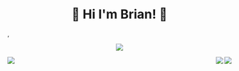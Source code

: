 <h1 align = "center" >🌈 Hi I'm Brian! 👋</h1>,

<p align="center"><image src="https://github-profile-trophy.vercel.app/?username=oneWalker&rank=-C"></p>

<img align="right" src="https://github-readme-stats.vercel.app/api?username=onewalker&count_private=true&show_icons=true&theme=flag-india" />

<!--
**oneWalker/onewalker** is a ✨ _special_ ✨ repository because its `README.md` (this file) appears on your GitHub profile.

Here are some ideas to get you started:

- 🔭 I’m currently working on ...
- 🌱 I’m currently learning ...
- 👯 I’m looking to collaborate on ...
- 🤔 I’m looking for help with ...
- 💬 Ask me about ...
- 📫 How to reach me: ...
- 😄 Pronouns: ...
- ⚡ Fun fact: ...
[![onewalker's github stats](https://github-readme-stats.vercel.app/api?username=onewalker)](https://github.com/onewalker)
- 👨‍💻A Digital Nomad and Software Engineer,Backend.
- 🔭 Rich practice in Node.js(javascript,typescript), like the framework of [egg.js](https://eggjs.org/en/tutorials/index.html),[express.js](https://expressjs.com/),[mongoose.js](https://mongoosejs.com/)and [sequelize.js](https://sequelize.org/);
- Have experience in Java,golang for Backend Service and Python for data processing.
- 🔗 Articles: 
  - CSDN[@imWalkerKun](https://blog.csdn.net/sinat_20744625).
  - Medium[@briankenliu](https://medium.com/@briankenliu)
-->
<a>
<img align="left" src=https://github-readme-stats.vercel.app/api/top-langs/?username=onewalker&hide=html,css,scss,less,c%23&/>
  
<img align="right" src="https://github-readme-streak-stats.herokuapp.com/?user=onewalker" />


